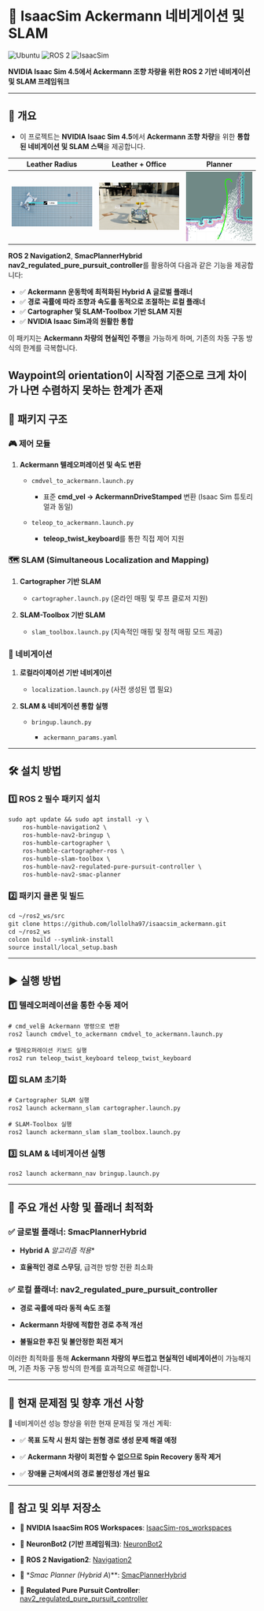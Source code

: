 # 🚗 IsaacSim Ackermann 네비게이션 및 SLAM
![Ubuntu](https://img.shields.io/badge/Ubuntu-22.04-orange?logo=ubuntu)
![ROS 2](https://img.shields.io/badge/ROS_2-Humble-blue?logo=ros)
![IsaacSim](https://img.shields.io/badge/IsaacSim-4.5.0-green?logo=nvidia)

**NVIDIA Isaac Sim 4.5에서 Ackermann 조향 차량을 위한 ROS 2 기반 네비게이션 및 SLAM 프레임워크**

---

## 📌 개요

- 이 프로젝트는 **NVIDIA Isaac Sim 4.5**에서 **Ackermann 조향 차량**을 위한 **통합된 네비게이션 및 SLAM 스택**을 제공합니다.

| Leather Radius | Leather + Office | Planner |
|---------|----------------|-------------|
| ![Leather_Radius](./github_image/ackermann_radius.png) | ![Leather + Office](./github_image/leather.png) | ![Planner](./github_image/planner.png) |


**ROS 2 Navigation2**, **SmacPlannerHybrid** **nav2_regulated_pure_pursuit_controller**를 활용하여 다음과 같은 기능을 제공합니다:

- ✅ **Ackermann 운동학에 최적화된 Hybrid A 글로벌 플래너**
- ✅ **경로 곡률에 따라 조향과 속도를 동적으로 조절하는 로컬 플래너**  
- ✅ **Cartographer 및 SLAM-Toolbox 기반 SLAM 지원**  
- ✅ **NVIDIA Isaac Sim과의 원활한 통합**

이 패키지는 **Ackermann 차량의 현실적인 주행**을 가능하게 하며, 기존의 차동 구동 방식의 한계를 극복합니다.

**Waypoint의 orientation이 시작점 기준으로 크게 차이가 나면 수렴하지 못하는 한계가 존재**
---

## 📁 패키지 구조

### 🎮 제어 모듈

1. **Ackermann 텔레오퍼레이션 및 속도 변환**
    
    - `cmdvel_to_ackermann.launch.py`
        
        - 표준 **cmd_vel → AckermannDriveStamped** 변환 (Isaac Sim 튜토리얼과 동일)
            
    - `teleop_to_ackermann.launch.py`
        
        - **teleop_twist_keyboard**를 통한 직접 제어 지원
            

### 🗺️ SLAM (Simultaneous Localization and Mapping)

1. **Cartographer 기반 SLAM**
    
    - `cartographer.launch.py` (온라인 매핑 및 루프 클로저 지원)
        
2. **SLAM-Toolbox 기반 SLAM**
    
    - `slam_toolbox.launch.py` (지속적인 매핑 및 정적 매핑 모드 제공)
        

### 🚀 네비게이션

1. **로컬라이제이션 기반 네비게이션**
    
    - `localization.launch.py` (사전 생성된 맵 필요)
        
2. **SLAM & 네비게이션 통합 실행**
    
    - `bringup.launch.py`
        
        - `ackermann_params.yaml`
            

---

## 🛠️ 설치 방법

### **1️⃣ ROS 2 필수 패키지 설치**

```
sudo apt update && sudo apt install -y \
    ros-humble-navigation2 \
    ros-humble-nav2-bringup \
    ros-humble-cartographer \
    ros-humble-cartographer-ros \
    ros-humble-slam-toolbox \
    ros-humble-nav2-regulated-pure-pursuit-controller \
    ros-humble-nav2-smac-planner
```

### **2️⃣ 패키지 클론 및 빌드**

```
cd ~/ros2_ws/src
git clone https://github.com/lollolha97/isaacsim_ackermann.git
cd ~/ros2_ws
colcon build --symlink-install
source install/local_setup.bash
```

---

## ▶️ 실행 방법

### **1️⃣ 텔레오퍼레이션을 통한 수동 제어**

```
# cmd_vel을 Ackermann 명령으로 변환
ros2 launch cmdvel_to_ackermann cmdvel_to_ackermann.launch.py

# 텔레오퍼레이션 키보드 실행
ros2 run teleop_twist_keyboard teleop_twist_keyboard
```

### **2️⃣ SLAM 초기화**

```
# Cartographer SLAM 실행
ros2 launch ackermann_slam cartographer.launch.py

# SLAM-Toolbox 실행
ros2 launch ackermann_slam slam_toolbox.launch.py
```

### **3️⃣ SLAM & 네비게이션 실행**

```
ros2 launch ackermann_nav bringup.launch.py
```

---

## 🔧 주요 개선 사항 및 플래너 최적화

### ✅ **글로벌 플래너: SmacPlannerHybrid**

- __Hybrid A__ _알고리즘 적용_*
        
- **효율적인 경로 스무딩**, 급격한 방향 전환 최소화
    

### ✅ **로컬 플래너: nav2_regulated_pure_pursuit_controller**

- **경로 곡률에 따라 동적 속도 조절**
    
- **Ackermann 차량에 적합한 경로 추적 개선**
    
- **불필요한 후진 및 불안정한 회전 제거**
    

이러한 최적화를 통해 **Ackermann 차량의 부드럽고 현실적인 네비게이션**이 가능해지며, 기존 차동 구동 방식의 한계를 효과적으로 해결합니다.

---

## 🚀 현재 문제점 및 향후 개선 사항

🚀 네비게이션 성능 향상을 위한 현재 문제점 및 개선 계획:

- ✅ **목표 도착 시 원치 않는 원형 경로 생성 문제 해결 예정**
    
- ✅ **Ackermann 차량이 회전할 수 없으므로 Spin Recovery 동작 제거**
    
- ✅ **장애물 근처에서의 경로 불안정성 개선 필요**
    

---

## 🔗 참고 및 외부 저장소

- 📌 **NVIDIA IsaacSim ROS Workspaces**: [IsaacSim-ros_workspaces](https://github.com/isaac-sim/IsaacSim-ros_workspaces)
    
- 📌 **NeuronBot2 (기반 프레임워크)**: [NeuronBot2](https://github.com/Adlink-ROS/neuronbot2)
    
- 📌 **ROS 2 Navigation2**: [Navigation2](https://github.com/ros-planning/navigation2)
    
- 📌 *_Smac Planner (Hybrid A_)**: [SmacPlannerHybrid](https://github.com/ros-planning/navigation2/tree/main/nav2_smac_planner)
    
- 📌 **Regulated Pure Pursuit Controller**: [nav2_regulated_pure_pursuit_controller](https://github.com/ros-planning/navigation2/tree/main/nav2_regulated_pure_pursuit_controller)
    